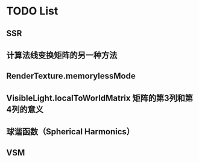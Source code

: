 # TODO List

## SSR

## 计算法线变换矩阵的另一种方法

## RenderTexture.memorylessMode

<!-- https://discussions.unity.com/t/rendertexture-memorylessmode/661299 -->

## VisibleLight.localToWorldMatrix 矩阵的第3列和第4列的意义

<!-- // For directional light, lightPos is a direction, and in light's local space, it's forward direction in local space is (0,0,1),
// after is multiplied by light's localToWorld matrix:
// localToWorldMatrix * (0,0,1,0), a direction has 0 in homogeneous coordinate;
// it returns the column 2 of the light's localToWorld matrix, and in lighting calculation in Shader,
// the light directional vector needs to point to light, so negative the direction here

// For point light and spot light, lightPos is a position in world space, it's original position in local space is (0,0,0),
// after is multiplied by light's localToWorld matrix:
// localToWorldMatrix * (0,0,0,1), a position has 1 in homogeneous coordinate;
// it returns the column 3 of the light's localToWorld matrix

// For spot light's direction, and in light's local space, it's forward direction in local space is (0,0,1),
// after is multiplied by light's localToWorld matrix:
// localToWorldMatrix * (0,0,1,0), a direction has 0 in homogeneous coordinate;
// it returns the column 2 of the light's localToWorld matrix, and in lighting calculation in Shader,
// the spot directional vector needs to point to light, so negative the direction here -->

## 球谐函数（Spherical Harmonics）

## VSM
